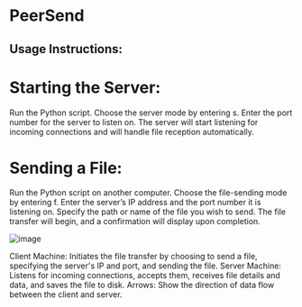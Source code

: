 # PeerSend

## Usage Instructions:
# Starting the Server:

Run the Python script.
Choose the server mode by entering s.
Enter the port number for the server to listen on.
The server will start listening for incoming connections and will handle file reception automatically.

# Sending a File:

Run the Python script on another computer.
Choose the file-sending mode by entering f.
Enter the server’s IP address and the port number it is listening on.
Specify the path or name of the file you wish to send.
The file transfer will begin, and a confirmation will display upon completion.


![image](https://github.com/user-attachments/assets/6d546dde-fe73-48db-bc1c-612c71508122)


Client Machine: Initiates the file transfer by choosing to send a file, specifying the server's IP and port, and sending the file.
Server Machine: Listens for incoming connections, accepts them, receives file details and data, and saves the file to disk.
Arrows: Show the direction of data flow between the client and server.


